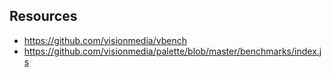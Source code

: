 ## Resources

- https://github.com/visionmedia/vbench
- https://github.com/visionmedia/palette/blob/master/benchmarks/index.js